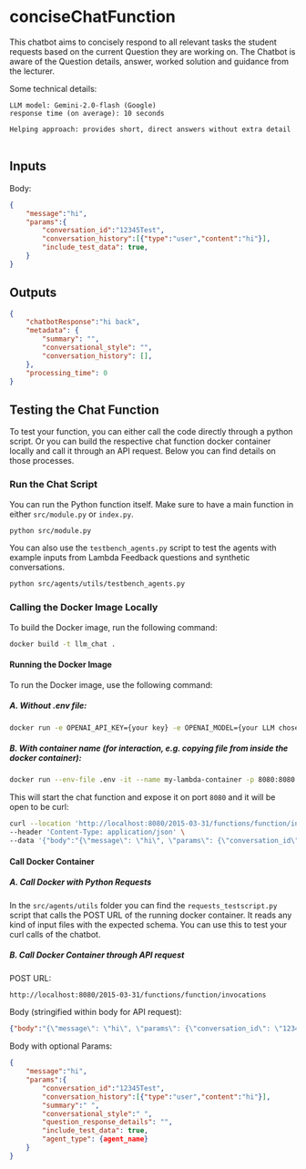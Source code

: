 # conciseChatFunction
This chatbot aims to concisely respond to all relevant tasks the student requests based on the current Question they are working on. The Chatbot is aware of the Question details, answer, worked solution and guidance from the lecturer.

Some technical details:
<pre style="white-space: pre-wrap;">
<code>LLM model: Gemini-2.0-flash (Google)
response time (on average): 10 seconds

Helping approach: provides short, direct answers without extra detail
</code>
</pre>

## Inputs
Body:
```JSON
{
    "message":"hi",
    "params":{
        "conversation_id":"12345Test",
        "conversation_history":[{"type":"user","content":"hi"}],
        "include_test_data": true,
    }
}
```

## Outputs
```JSON
{
    "chatbotResponse":"hi back",
    "metadata": {
        "summary": "",
        "conversational_style": "",
        "conversation_history": [],
    },
    "processing_time": 0
}
```

## Testing the Chat Function

To test your function, you can either call the code directly through a python script. Or you can build the respective chat function docker container locally and call it through an API request. Below you can find details on those processes.

### Run the Chat Script

You can run the Python function itself. Make sure to have a main function in either `src/module.py` or `index.py`.

```bash
python src/module.py
```

You can also use the `testbench_agents.py` script to test the agents with example inputs from Lambda Feedback questions and synthetic conversations.
```bash
python src/agents/utils/testbench_agents.py
```

### Calling the Docker Image Locally

To build the Docker image, run the following command:

```bash
docker build -t llm_chat .
```

#### Running the Docker Image

To run the Docker image, use the following command:

##### A. Without .env file:

```bash
docker run -e OPENAI_API_KEY={your key} -e OPENAI_MODEL={your LLM chosen model name} -p 8080:8080 llm_chat
```

##### B. With container name (for interaction, e.g. copying file from inside the docker container):

```bash
docker run --env-file .env -it --name my-lambda-container -p 8080:8080 llm_chat
```

This will start the chat function and expose it on port `8080` and it will be open to be curl:

```bash
curl --location 'http://localhost:8080/2015-03-31/functions/function/invocations' \
--header 'Content-Type: application/json' \
--data '{"body":"{\"message\": \"hi\", \"params\": {\"conversation_id\": \"12345Test\", \"conversation_history\": [{\"type\": \"user\", 
```

#### Call Docker Container
##### A. Call Docker with Python Requests

In the `src/agents/utils` folder you can find the `requests_testscript.py` script that calls the POST URL of the running docker container. It reads any kind of input files with the expected schema. You can use this to test your curl calls of the chatbot.

##### B. Call Docker Container through API request

POST URL:

```bash
http://localhost:8080/2015-03-31/functions/function/invocations
```

Body (stringified within body for API request):

```JSON
{"body":"{\"message\": \"hi\", \"params\": {\"conversation_id\": \"12345Test\", \"conversation_history\": [{\"type\": \"user\", \"content\": \"hi\"}]}}"}
```

Body with optional Params:
```JSON
{
    "message":"hi",
    "params":{
        "conversation_id":"12345Test",
        "conversation_history":[{"type":"user","content":"hi"}],
        "summary":" ",
        "conversational_style":" ",
        "question_response_details": "",
        "include_test_data": true,
        "agent_type": {agent_name}
    }
}
```

